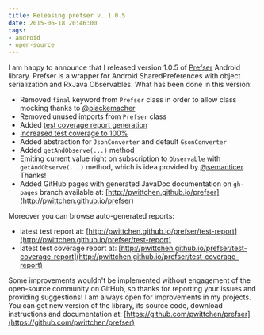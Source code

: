 ```yaml
---
title: Releasing prefser v. 1.0.5
date: 2015-06-18 20:46:00
tags:
- android
- open-source
---
```


I am happy to announce that I released version 1.0.5 of [Prefser](https://github.com/pwittchen/prefser) Android library. Prefser is a wrapper for Android SharedPreferences with object serialization and RxJava Observables. What has been done in this version:

*   Removed `final` keyword from `Prefser` class in order to allow class mocking thanks to [@plackemacher](https://github.com/plackemacher)
*   Removed unused imports from `Prefser` class
*   Added [test coverage report generation](http://blog.wittchen.biz.pl/test-coverage-report-for-android-application/)
*   [Increased test coverage to 100%](http://pwittchen.github.io/prefser/test-coverage-report)
*   Added abstraction for `JsonConverter` and default `GsonConverter`
*   Added `getAndObserve(...)` method
*   Emiting current value right on subscription to `Observable` with `getAndObserve(...)` method, which is idea provided by [@semanticer](https://github.com/semanticer). Thanks!
*   Added GitHub pages with generated JavaDoc documentation on `gh-pages` branch available at: [http://pwittchen.github.io/prefser](http://pwittchen.github.io/prefser)

Moreover you can browse auto-generated reports:

*   latest test report at: [http://pwittchen.github.io/prefser/test-report](http://pwittchen.github.io/prefser/test-report)
*   latest test coverage report at: [http://pwittchen.github.io/prefser/test-coverage-report](http://pwittchen.github.io/prefser/test-coverage-report)

Some improvements wouldn't be implemented without engagement of the open-source community on GitHub, so thanks for reporting your issues and providing suggestions! I am always open for improvements in my projects. You can get new version of the library, its source code, download instructions and documentation at: [https://github.com/pwittchen/prefser](https://github.com/pwittchen/prefser)

